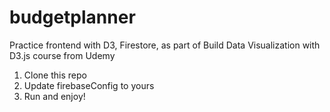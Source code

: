 # budgetplanner
Practice frontend with D3, Firestore, as part of Build Data Visualization with D3.js course from Udemy 

1. Clone this repo
2. Update firebaseConfig to yours
3. Run and enjoy!

